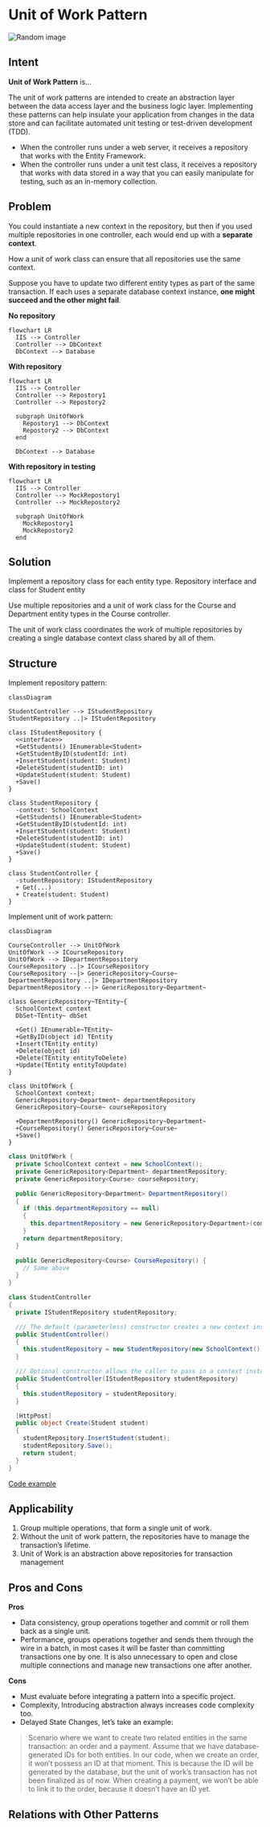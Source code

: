 # Unit of Work Pattern

![Random image](https://pic.re/image)

## Intent
**Unit of Work Pattern** is...

The unit of work patterns are intended to create an abstraction layer between the data access layer and the business logic layer.
Implementing these patterns can help insulate your application from changes in the data store and can facilitate automated unit testing
or test-driven development (TDD).

- When the controller runs under a web server, it receives a repository that works with the Entity Framework.
- When the controller runs under a unit test class, it receives a repository that works with data stored in a way that you can easily manipulate for testing, such as an in-memory collection.

## Problem
You could instantiate a new context in the repository, but then if you used multiple 
repositories in one controller, each would end up with a **separate context**.

How a unit of work class can ensure that all repositories use the same context.

Suppose you have to update two different entity types as part of the same transaction.
If each uses a separate database context instance, **one might succeed and the other might fail**.

**No repository**
```mermaid
flowchart LR
  IIS --> Controller 
  Controller --> DbContext 
  DbContext --> Database
```

**With repository**
```mermaid
flowchart LR
  IIS --> Controller
  Controller --> Repostory1
  Controller --> Repostory2

  subgraph UnitOfWork 
    Repostory1 --> DbContext
    Repostory2 --> DbContext
  end

  DbContext --> Database
```
**With repository in testing**
```mermaid
flowchart LR
  IIS --> Controller
  Controller --> MockRepostory1
  Controller --> MockRepostory2

  subgraph UnitOfWork 
    MockRepostory1
    MockRepostory2
  end
```

## Solution
Implement a repository class for each entity type. Repository interface and class for Student entity

Use multiple repositories and a unit of work class for the Course and Department entity types in the Course controller. 

The unit of work class coordinates the work of multiple repositories by creating a single database context class shared by all of them. 

## Structure
Implement repository pattern:
```mermaid
classDiagram

StudentController --> IStudentRepository
StudentRepository ..|> IStudentRepository

class IStudentRepository {
  <<interface>>
  +GetStudents() IEnumerable<Student>
  +GetStudentByID(studentId: int)
  +InsertStudent(student: Student)
  +DeleteStudent(studentID: int)
  +UpdateStudent(student: Student)
  +Save()
}

class StudentRepository {
  -context: SchoolContext
  +GetStudents() IEnumerable<Student>
  +GetStudentByID(studentId: int)
  +InsertStudent(student: Student)
  +DeleteStudent(studentID: int)
  +UpdateStudent(student: Student)
  +Save()
}

class StudentController {
  -studentRepository: IStudentRepository
  + Get(...)
  + Create(student: Student)
}
```

Implement unit of work pattern:
```mermaid
classDiagram

CourseController --> UnitOfWork
UnitOfWork --> ICourseRepository
UnitOfWork --> IDepartmentRepository
CourseRepository ..|> ICourseRepository
CourseRepository --|> GenericRepository~Course~ 
DepartmentRepository ..|> IDepartmentRepository
DepartmentRepository --|> GenericRepository~Department~ 

class GenericRepository~TEntity~{
  SchoolContext context
  DbSet~TEntity~ dbSet

  +Get() IEnumerable~TEntity~
  +GetByID(object id) TEntity
  +Insert(TEntity entity)
  +Delete(object id)
  +Delete(TEntity entityToDelete)
  +Update(TEntity entityToUpdate)
}

class UnitOfWork {
  SchoolContext context;
  GenericRepository~Department~ departmentRepository
  GenericRepository~Course~ courseRepository

  +DepartmentRepository() GenericRepository~Department~
  +CourseRepository() GenericRepository~Course~
  +Save()
}
```

```csharp
class UnitOfWork {
  private SchoolContext context = new SchoolContext();
  private GenericRepository<Department> departmentRepository;
  private GenericRepository<Course> courseRepository;

  public GenericRepository<Department> DepartmentRepository()
  {
    if (this.departmentRepository == null)
    {
      this.departmentRepository = new GenericRepository<Department>(context);
    }
    return departmentRepository;
  }

  public GenericRepository<Course> CourseRepository() {
    // Same above
  }
}

class StudentController
{
  private IStudentRepository studentRepository;

  /// The default (parameterless) constructor creates a new context instance,
  public StudentController()
  {
    this.studentRepository = new StudentRepository(new SchoolContext());
  }

  /// Optional constructor allows the caller to pass in a context instance.
  public StudentController(IStudentRepository studentRepository)
  {
    this.studentRepository = studentRepository;
  }

  [HttpPost]
  public object Create(Student student)
  {
    studentRepository.InsertStudent(student);
    studentRepository.Save();
    return student;
  }
}
```
[Code example](https://refactoring.guru/design-patterns/abstract-factory)

## Applicability
1. Group multiple operations, that form a single unit of work.
2. Without the unit of work pattern, the repositories have to manage the transaction’s lifetime.
3. Unit of Work is an abstraction above repositories for transaction management

## Pros and Cons
**Pros**
- Data consistency, group operations together and commit or roll them back as a single unit.
- Performance, groups operations together and sends them through the wire in a batch, in
most cases it will be faster than committing transactions one by one. It is also unnecessary
to open and close multiple connections and manage new transactions one after another.

**Cons**
- Must evaluate before integrating a pattern into a specific project.
- Complexity, Introducing abstraction always increases code complexity too.
- Delayed State Changes, let’s take an example:
> Scenario where we want to create two related entities in the same transaction: an order and a payment. 
> Assume that we have database-generated IDs for both entities. In our code, when we create an order, it won’t possess an ID at that moment. 
> This is because the ID will be generated by the database, but the unit of work’s transaction has not been finalized as of now. 
>When creating a payment, we won’t be able to link it to the order, because it doesn’t have an ID yet.

 

## Relations with Other Patterns